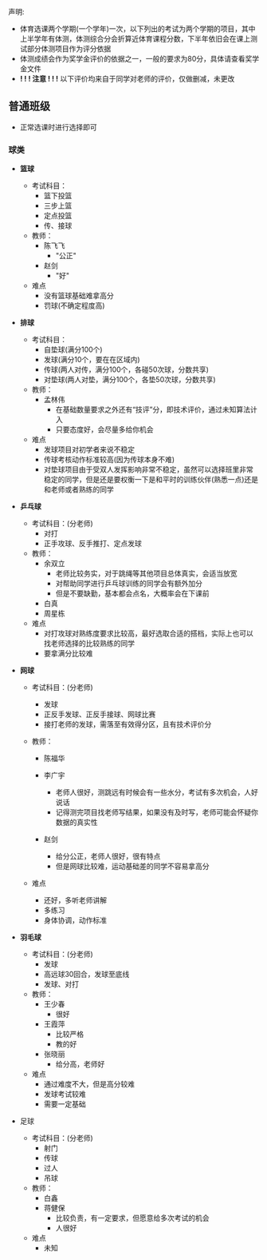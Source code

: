 声明:
- 体育选课两个学期(一个学年)一次，以下列出的考试为两个学期的项目，其中上半学年有体测，体测综合分会折算近体育课程分数，下半年依旧会在课上测试部分体测项目作为评分依据
- 体测成绩会作为奖学金评价的依据之一，一般的要求为80分，具体请查看奖学金文件
-  **! ! ! 注意 ! ! !** 
以下评价均来自于同学对老师的评价，仅做删减，未更改

## 普通班级

- 正常选课时进行选择即可

### 球类

- **篮球**

  - 考试科目：
    - 篮下投篮
    - 三步上篮
    - 定点投篮
    - 传、接球
  - 教师：
    - 陈飞飞
      - "公正"
    - 赵剑
      - "好"
  - 难点
    - 没有篮球基础难拿高分
    - 罚球(不确定程度高)

- **排球**

  - 考试科目：
    - 自垫球(满分100个)
    - 发球(满分10个，要在在区域内)
    - 传球(两人对传，满分100个，各碰50次球，分数共享)
    - 对垫球(两人对垫，满分100个，各垫50次球，分数共享)
  - 教师：
    - 孟林伟
      - 在基础数量要求之外还有“技评”分，即技术评价，通过未知算法计入
      - 只要态度好，会尽量多给你机会
  - 难点
    - 发球项目对初学者来说不稳定
    - 传球考核动作标准较高(因为传球本身不难)
    - 对垫球项目由于受双人发挥影响非常不稳定，虽然可以选择班里非常稳定的同学，但是还是要权衡一下是和平时的训练伙伴(熟悉一点)还是和老师或者熟练的同学

- **乒乓球**

  - 考试科目：(分老师)
    - 对打
    - 正手攻球、反手推打、定点发球
  - 教师：
    - 余双立
      - 老师比较务实，对于跳绳等其他项目总体真实，会适当放宽
      - 对帮助同学进行乒乓球训练的同学会有额外加分
      - 但是不要缺勤，基本都会点名，大概率会在下课前
    - 白真
    - 周星栋
  - 难点
    - 对打攻球对熟练度要求比较高，最好选取合适的搭档，实际上也可以找老师选择的比较熟练的同学
    - 要拿满分比较难

- **网球**

  - 考试科目：(分老师)

    - 发球
    - 正反手发球、正反手接球、网球比赛
    - 接打老师的发球，需落至有效得分区，且有技术评价分

  - 教师：

    - 陈福华
    - 李广宇
        - 老师人很好，测跳远有时候会有一些水分，考试有多次机会，人好说话
        - 记得测完项目找老师写结果，如果没有及时写，老师可能会怀疑你数据的真实性
        
    - 赵剑
        - 给分公正，老师人很好，很有特点
        - 但是网球比较难，运动基础差的同学不容易拿高分
        
  - 难点
    - 还好，多听老师讲解
    - 多练习
    - 身体协调，动作标准
    
- **羽毛球**
    - 考试科目：(分老师)
        - 发球
        - 高远球30回合，发球至底线
        - 发球、对打
    - 教师：
        - 王少春
            - 很好
        - 王霞萍
            - 比较严格
            - 教的好
        - 张晓丽
            - 给分高，老师好
    - 难点
        - 通过难度不大，但是高分较难
        - 发球考试较难
        - 需要一定基础
- 足球
    - 考试科目：(分老师)
        - 射门
        - 传球
        - 过人
        - 吊球
    - 教师：
        - 白鑫
        - 蒋健保
            - 比较负责，有一定要求，但愿意给多次考试的机会
            - 人很好
    - 难点
        - 未知
        
        
